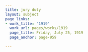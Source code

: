 ```yaml
---
title: jury duty
layout: subject
page_links:
- work_title: '1919'
  work_url: pages/works/1919
  page_title: Friday, July 25, 1919
  page_anchor: page-959

---
```

